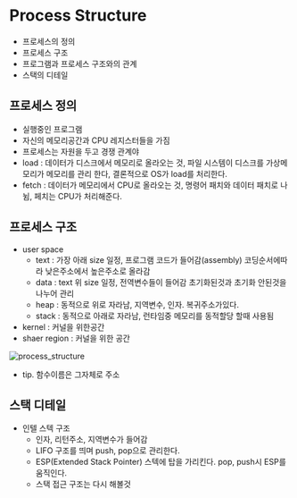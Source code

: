 # Process Structure
- 프로세스의 정의
- 프로세스 구조
- 프로그램과 프로세스 구조와의 관계
- 스택의 디테일

## 프로세스 정의
- 실행중인 프로그램
- 자신의 메모리공간과 CPU 레지스터들을 가짐
- 프로세스는 자원을 두고 경쟁 관계야
- load : 데이터가 디스크에서 메모리로 올라오는 것, 파일 시스템이 디스크를 가상메모리가 메모리를 관리 한다, 결론적으로 OS가 load를 처리한다.
- fetch : 데이터가 메모리에서 CPU로 올라오는 것, 명령어 패치와 데이터 패치로 나뉨, 페치는 CPU가 처리해준다.

## 프로세스 구조
- user space
  - text : 가장 아래 size 일정, 프로그램 코드가 들어감(assembly) 코딩순서에따라 낮은주소에서 높은주소로 올라감
  - data : text 위 size 일정, 전역변수들이 들어감 초기화된것과 초기화 안된것을 나누어 관리
  - heap : 동적으로 위로 자라남, 지역변수, 인자. 복귀주소가있다.
  - stack : 동적으로 아래로 자라남,  런타임중 메모리를 동적할당 할때 사용됨
- kernel : 커널을 위한공간
- shaer region : 커널을 위한 공간


![process_structure](https://i.stack.imgur.com/kvqxs.jpg)

- tip. 함수이름은 그자체로 주소

## 스택 디테일
- 인텔 스텍 구조
  - 인자, 리턴주소, 지역변수가 들어감
  - LIFO 구조를 띄며 push, pop으로 관리한다.
  - ESP(Extended Stack Pointer) 스텍에 탑을 가리킨다. pop, push시 ESP를 움직인다.
  - 스택 접근 구조는 다시 해볼것
